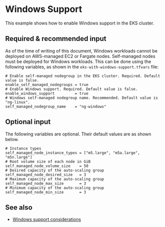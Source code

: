 # Windows Support

This example shows how to enable Windows support in the EKS cluster. 

## Required & recommended input

As of the time of writing of this document, Windows workloads cannot be deployed on AWS-managed EC2 or Fargate nodes. Self-managed nodes must be deployed for Windows workloads. This can be done using the following variables, as shown in the `eks-with-windows-support.tfvars` file:
```
# Enable self-managed nodegroup in the EKS cluster. Required. Default value is false.
enable_self_managed_nodegroups = true
# Enable Windows support. Required. Default value is false.
enable_windows_support         = true
# Windows self-managed nodegroup name. Recommended. Default value is "ng-linux".
self_managed_nodegroup_name    = "ng-windows"
```

## Optional input

The following variables are optional. Their default values are as shown below.
```
# Instance types
self_managed_node_instance_types = ["m5.large", "m5a.large", "m5n.large"]
# Root volume size of each node in GiB
self_managed_node_volume_size    = 50
# Desired capacity of the auto-scaling group
self_managed_node_desired_size   = 3
# Maximum capacity of the auto-scaling group
self_managed_node_max_size       = 3
# Minimum capacity of the auto-scaling group
self_managed_node_min_size       = 3
```

## See also

* [Windows support considerations](https://docs.aws.amazon.com/eks/latest/userguide/windows-support.html)
